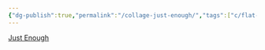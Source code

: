 ```yaml
---
{"dg-publish":true,"permalink":"/collage-just-enough/","tags":["c/flat-background","c/white","c/hand","c/blue","c/yellow","c/dating-app"],"created":"2024-01-08T10:04:55.666-05:00","updated":"2024-01-08T10:05:37.017-05:00"}
---
```



[Just Enough](https://www.instagram.com/p/CjS0JvxuSaB/)
